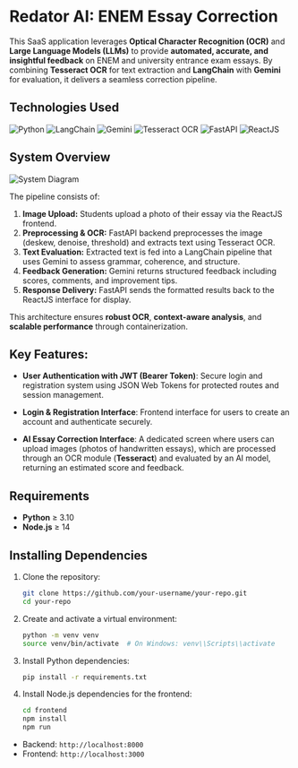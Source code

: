 # Redator AI: ENEM Essay Correction

This SaaS application leverages **Optical Character Recognition (OCR)** and **Large Language Models (LLMs)** to provide **automated, accurate, and insightful feedback** on ENEM and university entrance exam essays. By combining **Tesseract OCR** for text extraction and **LangChain** with **Gemini** for evaluation, it delivers a seamless correction pipeline.

## Technologies Used

![Python](https://img.shields.io/badge/Python-3776AB?logo=python\&logoColor=white\&style=for-the-badge)
![LangChain](https://img.shields.io/badge/LangChain-%23000000.svg?style=for-the-badge\&logo=langchain\&logoColor=white)
![Gemini](https://img.shields.io/badge/google%20gemini-8E75B2?style=for-the-badge&logo=google%20gemini&logoColor=white)
![Tesseract OCR](https://img.shields.io/badge/Tesseract_OCR-4B8BBE?style=for-the-badge\&logoColor=white)
![FastAPI](https://img.shields.io/badge/FastAPI-009688?logo=fastapi\&logoColor=white\&style=for-the-badge)
![ReactJS](https://img.shields.io/badge/React-20232A?logo=react\&logoColor=61DAFB\&style=for-the-badge)

## System Overview

![System Diagram](https://github.com/brenimcode)

The pipeline consists of:

1. **Image Upload:** Students upload a photo of their essay via the ReactJS frontend.
2. **Preprocessing & OCR:** FastAPI backend preprocesses the image (deskew, denoise, threshold) and extracts text using Tesseract OCR.
3. **Text Evaluation:** Extracted text is fed into a LangChain pipeline that uses Gemini to assess grammar, coherence, and structure.
4. **Feedback Generation:** Gemini returns structured feedback including scores, comments, and improvement tips.
5. **Response Delivery:** FastAPI sends the formatted results back to the ReactJS interface for display.

This architecture ensures **robust OCR**, **context-aware analysis**, and **scalable performance** through containerization.

## Key Features:

* **User Authentication with JWT (Bearer Token)**:
  Secure login and registration system using JSON Web Tokens for protected routes and session management.

* **Login & Registration Interface**:
  Frontend interface for users to create an account and authenticate securely.

* **AI Essay Correction Interface**:
  A dedicated screen where users can upload images (photos of handwritten essays), which are processed through an OCR module (**Tesseract**) and evaluated by an AI model, returning an estimated score and feedback.

## Requirements

* **Python** ≥ 3.10
* **Node.js** ≥ 14

## Installing Dependencies

1. Clone the repository:

   ```bash
   git clone https://github.com/your-username/your-repo.git
   cd your-repo
   ```
2. Create and activate a virtual environment:

   ```bash
   python -m venv venv
   source venv/bin/activate  # On Windows: venv\\Scripts\\activate
   ```
3. Install Python dependencies:

   ```bash
   pip install -r requirements.txt
   ```
4. Install Node.js dependencies for the frontend:

   ```bash
   cd frontend
   npm install
   npm run
   ```

* Backend: `http://localhost:8000`
* Frontend: `http://localhost:3000`
